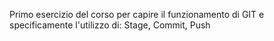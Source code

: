 Primo esercizio del corso per capire il funzionamento di GIT e 
specificamente l'utilizzo di: Stage, Commit, Push